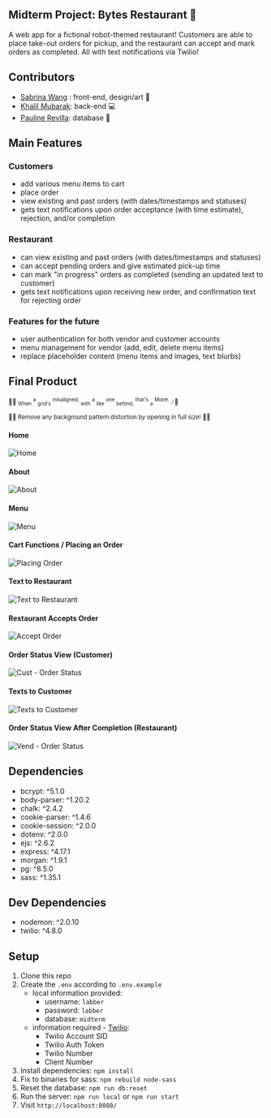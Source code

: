 ## Midterm Project: Bytes Restaurant 🤖

A web app for a fictional robot-themed restaurant! Customers are able to place take-out orders for pickup, and the restaurant can accept and mark orders as completed. All with text notifications via Twilio!

## Contributors

- [Sabrina Wang](https://github.com/penguinboots) : front-end, design/art 🌸
- [Khalil Mubarak](https://github.com/MediumChaiLatte2Sugars): back-end 💻
- [Pauline Revilla](https://github.com/mzparulina): database 💾

## Main Features

### Customers
- add various menu items to cart
- place order
- view existing and past orders (with dates/timestamps and statuses)
- gets text notifications upon order acceptance (with time estimate), rejection, and/or completion

### Restaurant
- can view existing and past orders (with dates/timestamps and statuses)
- can accept pending orders and give estimated pick-up time
- can mark "in progress" orders as completed (sending an updated text to customer)
- gets text notifications upon receiving new order, and confirmation text for rejecting order

### Features for the future
- user authentication for both vendor and customer accounts
- menu management for vendor (add, edit, delete menu items)
- replace placeholder content (menu items and images, text blurbs)

## Final Product

<sup>🎵🎶 <sub>When</sub> <sup>a</sup> <sub>grid's</sub> <sup>misaligned,</sup> <sub>with</sub> <sup>a</sup> <sub>like</sub> <sup>one</sup> <sub>behind,</sub> <sup>that's</sup> <sub>a</sub> <sup>Moiré.</sup> 🎶🎵</sup>

<sup>🎵🎶 Remove any background pattern distortion by opening in full size! 🎵🎶</sup>

#### Home
![Home](docs/99-home.png)

#### About
![About](docs/99-about.png)

#### Menu
![Menu](docs/99-menu.png)

#### Cart Functions / Placing an Order
![Placing Order](docs/01-place-order.gif)

#### Text to Restaurant
![Text to Restaurant](docs/02-text-vendor.png)

#### Restaurant Accepts Order
![Accept Order](docs/03-vendor-accept.gif)

#### Order Status View (Customer)
![Cust - Order Status](docs/04-cust-status.png)

#### Texts to Customer
![Texts to Customer](docs/05-cust-texts.png)

#### Order Status View After Completion (Restaurant)
![Vend - Order Status](docs/06-vend-status-complete.png)

## Dependencies
- bcrypt: ^5.1.0
- body-parser: ^1.20.2
- chalk:  ^2.4.2
- cookie-parser: ^1.4.6
- cookie-session: ^2.0.0
- dotenv: ^2.0.0
- ejs: ^2.6.2
- express: ^4.17.1
- morgan: ^1.9.1
- pg: ^8.5.0
- sass: ^1.35.1

## Dev Dependencies
- nodemon: ^2.0.10
- twilio: ^4.8.0

## Setup

1. Clone this repo
2. Create the `.env` according to `.env.example`
    - local information provided:
        - username: `labber`
        - password: `labber`
        - database: `midterm`
    - information required - [Twilio](https://www.twilio.com/en-us):
        - Twilio Account SID
        - Twilio Auth Token
        - Twilio Number
        - Client Number
3. Install dependencies: `npm install`
4. Fix to binaries for sass: `npm rebuild node-sass`
5. Reset the database: `npm run db:reset`
6. Run the server: `npm run local` or `npm run start`
7. Visit `http://localhost:8080/`
